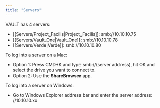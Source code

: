```yaml
---
title: "Servers"
---
```

VAULT has 4 servers:

- [[Servers/Project_Facilis|Project_Facilis]]: smb://10.10.10.75
- [[Servers/Vault_One|Vault_One]]: smb://10.10.10.78
- [[Servers/Verde|Verde]]: smb://10.10.10.80

To log into a server on a Mac:
- Option 1: Press CMD+K and type smb://(server address), hit OK and select the drive you want to connect to.
- Option 2: Use the **ShareBrowser** app.

To log into a server on Windows:
- Go to Windows Explorer address bar and enter the server address: //10.10.10.xx